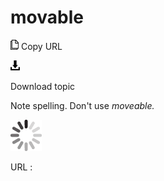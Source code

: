 # movable

![Copy URL](media/movable/Copy.png)
Copy URL

![Download](media/movable/Download.png)

Download topic

Note spelling. Don't use *moveable.*

![In progress](media/movable/activity-large.gif)

URL :
